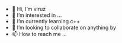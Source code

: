 - 👋 Hi, I’m viruz
- 👀 I’m interested in ...
- 🌱 I’m currently learning c++
- 💞️ I’m looking to collaborate on anything by
- 📫 How to reach me ...

<!---
johnjulius948/johnjulius948 is a ✨ special ✨ repository because its `README.md` (this file) appears on your GitHub profile.
You can click the Preview link to take a look at your changes.
--->

